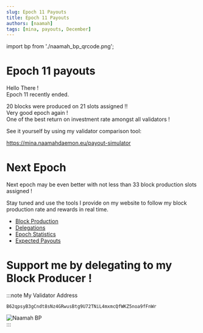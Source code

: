```yaml
---
slug: Epoch 11 Payouts
title: Epoch 11 Payouts
authors: [naamah]
tags: [mina, payouts, December]
---
```

import bp from './naamah_bp_qrcode.png';

# Epoch 11 payouts
Hello There !  
Epoch 11 recently ended.   
  
20 blocks were produced on 21 slots assigned !!  
Very good epoch again !  
One of the best return on investment rate amongst all validators !  
  
See it yourself by using my validator comparison tool:  
  
https://mina.naamahdaemon.eu/payout-simulator
  
# Next Epoch
Next epoch may be even better with not less than 33 block production slots assigned !

Stay tuned and use the tools I provide on my website to follow my block production rate and rewards in real time.

* [Block Production](https://mina.naamahdaemon.eu/docs/Node%20Statistics/block_production)
* [Delegations](https://mina.naamahdaemon.eu/docs/Node%20Statistics/delegations)
* [Epoch Statistics](https://mina.naamahdaemon.eu/docs/Node%20Statistics/epoch_stats)
* [Expected Payouts](https://mina.naamahdaemon.eu/docs/Node%20Statistics/payouts)

# Support me by delegating to my Block Producer !

:::note My Validator Address 
```
B62qpsyB3gCndt8sNz4GRwusBtg9U72TNiL4mxmcQfWKZ5noa9fFnWr
```

<div class="text--center">
<img src={bp} alt="Naamah BP" style={{width: 240}} />
</div>
:::